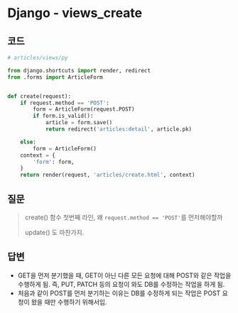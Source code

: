 # Django - views_create

## 코드

```python
# articles/views/py

from django.shortcuts import render, redirect
from .forms import ArticleForm


def create(request):
    if request.method == 'POST':
        form = ArticleForm(request.POST)
        if form.is_valid():
            article = form.save()
            return redirect('articles:detail', article.pk)

    else:
        form = ArticleForm()
    context = {
        'form': form,
    }
    return render(request, 'articles/create.html', context)
```



## 질문

> create() 함수 첫번째 라인, 왜 `request.method == 'POST'`를 먼저해야할까
>
> update() 도 마찬가지.



## 답변

- GET을 먼저 분기했을 때, GET이 아닌 다른 모든 요청에 대해 POST와 같은 작업을 수행하게 됨. 즉, PUT, PATCH 등의 요청이 와도 DB를 수정하는 작업을 하게 됨.
- 처음과 같이 POST를 먼저 분기하는 이유는 DB를 수정하게 되는 작업은 POST 요청이 왔을 때만 수행하기 위해서임.

